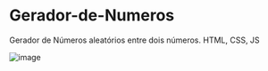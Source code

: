 # Gerador-de-Numeros

Gerador de Números aleatórios entre dois números.
HTML, CSS, JS

![image](https://user-images.githubusercontent.com/108961323/205310957-3d883984-576c-4dcc-bb1d-24ff30fade31.png)
